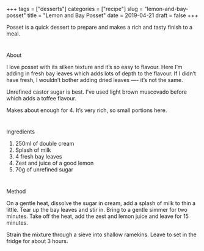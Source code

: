 +++
tags = ["desserts"]
categories = ["recipe"]
slug = "lemon-and-bay-posset"
title = "Lemon and Bay Posset"
date = 2019-04-21
draft = false
+++

Posset is a quick dessert to prepare and makes a rich and tasty finish to a meal.

<!--more-->

#
About

I love posset with its silken texture and it’s so easy to flavour. Here I’m adding in fresh bay leaves which adds lots of depth to the flavour. If I didn’t have fresh, I wouldn’t bother adding dried leaves —- it’s not the same.

Unrefined castor sugar is best. I’ve used light brown muscovado before which adds a toffee flavour.

Makes about enough for 4. It’s very rich, so small portions here.

#
Ingredients

1. 250ml of double cream
2. Splash of milk
2. 4 fresh bay leaves
3. Zest and juice of a good lemon
4. 70g of unrefined sugar

#
Method

On a gentle heat, dissolve the sugar in cream, add a splash of milk to thin a little. Tear up the bay leaves and stir in. Bring to a gentle simmer for two minutes. Take off the heat, add the zest and lemon juice and leave for 15 minutes.

Strain the mixture through a sieve into shallow ramekins. Leave to set in the fridge for about 3 hours.
